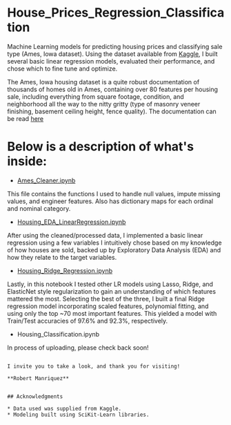 # House_Prices_Regression_Classification

Machine Learning models for predicting housing prices and classifying sale type (Ames, Iowa dataset).  Using the dataset available from [Kaggle](https://www.kaggle.com/c/house-prices-advanced-regression-techniques), I built several basic linear regression models, evaluated their performance, and chose which to fine tune and optimize.

The Ames, Iowa housing dataset is a quite robust documentation of thousands of homes old in Ames, containing over 80 features per housing sale, including everything from square footage, condition, and neighborhood all the way to the nitty gritty (type of masonry veneer finishing, basement ceiling height, fence quality).  The documentation can be read [here](https://ww2.amstat.org/publications/jse/v19n3/decock/datadocumentation.txt)

# Below is a description of what's inside:


* [Ames_Cleaner.ipynb](https://github.com/robertmanriquez/House_Prices_Regression_Classification/blob/master/Ames_Cleaner.ipynb)

This file contains the functions I used to handle null values, impute missing values, and engineer features.  Also has dictionary maps for each ordinal and nominal category.

* [Housing_EDA_LinearRegression.ipynb](https://github.com/robertmanriquez/House_Prices_Regression_Classification/blob/master/Housing_EDA_LinearRegression.ipynb)

After using the cleaned/processed data, I implemented a basic linear regression using a few variables I intuitively chose based on my knowledge of how houses are sold, backed up by Exploratory Data Analysis (EDA) and how they relate to the target variables.

* [Housing_Ridge_Regression.ipynb](https://github.com/robertmanriquez/House_Prices_Regression_Classification/blob/master/Housing_Ridge_Regression.ipynb)

Lastly, in this notebook I tested other LR models using Lasso, Ridge, and ElasticNet style regularization to gain an understanding of which features mattered the most.  Selecting the best of the three, I built a final Ridge regression model incorporating scaled features, polynomial fitting, and using only the top ~70 most important features.  This yielded a model with Train/Test accuracies of 97.6% and 92.3%, respectively.  

* Housing_Classification.ipynb

In process of uploading, please check back soon!
```

I invite you to take a look, and thank you for visiting!

**Robert Manriquez**


## Acknowledgments

* Data used was supplied from Kaggle.
* Modeling built using SciKit-Learn libraries.
